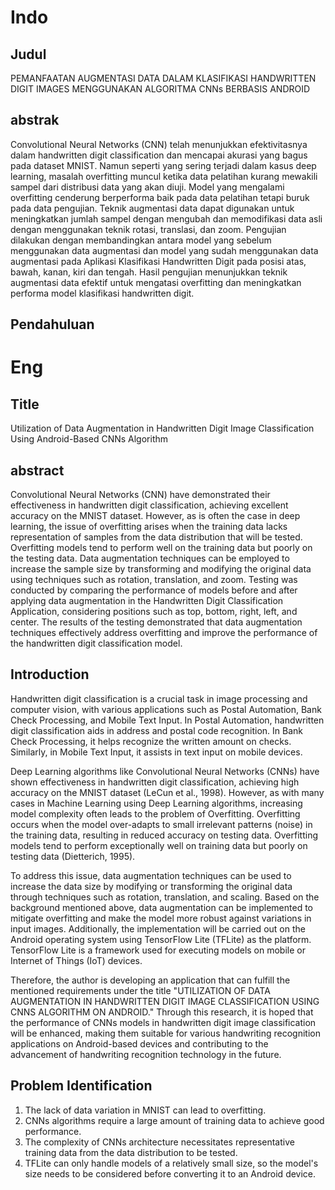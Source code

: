 # Indo
## Judul
PEMANFAATAN AUGMENTASI DATA DALAM KLASIFIKASI HANDWRITTEN DIGIT IMAGES MENGGUNAKAN ALGORITMA CNNs BERBASIS ANDROID
## abstrak
Convolutional Neural Networks (CNN) telah menunjukkan efektivitasnya dalam handwritten digit classification dan mencapai akurasi yang bagus pada dataset MNIST. Namun seperti yang sering terjadi dalam kasus deep learning, masalah overfitting muncul ketika data pelatihan kurang mewakili sampel dari distribusi data yang akan diuji. Model yang mengalami overfitting cenderung berperforma baik pada data pelatihan tetapi buruk pada data pengujian. Teknik augmentasi data dapat digunakan untuk meningkatkan jumlah sampel dengan mengubah dan memodifikasi data asli dengan menggunakan teknik rotasi, translasi, dan zoom. Pengujian dilakukan dengan membandingkan antara model yang sebelum menggunakan data augmentasi dan model yang sudah menggunakan data augmentasi pada Aplikasi Klasifikasi Handwritten Digit pada posisi atas, bawah, kanan, kiri dan tengah. Hasil pengujian menunjukkan teknik augmentasi data efektif untuk mengatasi overfitting dan meningkatkan performa model klasifikasi handwritten digit.
## Pendahuluan

# Eng
## Title
Utilization of Data Augmentation in Handwritten Digit Image Classification Using Android-Based CNNs Algorithm
## abstract
Convolutional Neural Networks (CNN) have demonstrated their effectiveness in handwritten digit classification, achieving excellent accuracy on the MNIST dataset. However, as is often the case in deep learning, the issue of overfitting arises when the training data lacks representation of samples from the data distribution that will be tested. Overfitting models tend to perform well on the training data but poorly on the testing data. Data augmentation techniques can be employed to increase the sample size by transforming and modifying the original data using techniques such as rotation, translation, and zoom. Testing was conducted by comparing the performance of models before and after applying data augmentation in the Handwritten Digit Classification Application, considering positions such as top, bottom, right, left, and center. The results of the testing demonstrated that data augmentation techniques effectively address overfitting and improve the performance of the handwritten digit classification model.
## Introduction
Handwritten digit classification is a crucial task in image processing and computer vision, with various applications such as Postal Automation, Bank Check Processing, and Mobile Text Input. In Postal Automation, handwritten digit classification aids in address and postal code recognition. In Bank Check Processing, it helps recognize the written amount on checks. Similarly, in Mobile Text Input, it assists in text input on mobile devices.

Deep Learning algorithms like Convolutional Neural Networks (CNNs) have shown effectiveness in handwritten digit classification, achieving high accuracy on the MNIST dataset (LeCun et al., 1998). However, as with many cases in Machine Learning using Deep Learning algorithms, increasing model complexity often leads to the problem of Overfitting. Overfitting occurs when the model over-adapts to small irrelevant patterns (noise) in the training data, resulting in reduced accuracy on testing data. Overfitting models tend to perform exceptionally well on training data but poorly on testing data (Dietterich, 1995).

To address this issue, data augmentation techniques can be used to increase the data size by modifying or transforming the original data through techniques such as rotation, translation, and scaling. Based on the background mentioned above, data augmentation can be implemented to mitigate overfitting and make the model more robust against variations in input images. Additionally, the implementation will be carried out on the Android operating system using TensorFlow Lite (TFLite) as the platform. TensorFlow Lite is a framework used for executing models on mobile or Internet of Things (IoT) devices.

Therefore, the author is developing an application that can fulfill the mentioned requirements under the title "UTILIZATION OF DATA AUGMENTATION IN HANDWRITTEN DIGIT IMAGE CLASSIFICATION USING CNNS ALGORITHM ON ANDROID." Through this research, it is hoped that the performance of CNNs models in handwritten digit image classification will be enhanced, making them suitable for various handwriting recognition applications on Android-based devices and contributing to the advancement of handwriting recognition technology in the future.
## Problem Identification
1. The lack of data variation in MNIST can lead to overfitting.
2. CNNs algorithms require a large amount of training data to achieve good performance.
3. The complexity of CNNs architecture necessitates representative training data from the data distribution to be tested.
4. TFLite can only handle models of a relatively small size, so the model's size needs to be considered before converting it to an Android device.